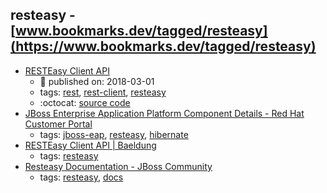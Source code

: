 resteasy - [www.bookmarks.dev/tagged/resteasy](https://www.bookmarks.dev/tagged/resteasy)
---
* [RESTEasy Client API](https://www.baeldung.com/resteasy-client-tutorial)
    * :calendar: published on: 2018-03-01
    * tags: [rest](../tagged/rest.md), [rest-client](../tagged/rest-client.md), [resteasy](../tagged/resteasy.md)
    * :octocat: [source code](https://github.com/eugenp/tutorials/tree/master/resteasy)
* [JBoss Enterprise Application Platform Component Details - Red Hat Customer Portal](https://access.redhat.com/articles/112673)
    * tags: [jboss-eap](../tagged/jboss-eap.md), [resteasy](../tagged/resteasy.md), [hibernate](../tagged/hibernate.md)
* [RESTEasy Client API | Baeldung](http://www.baeldung.com/resteasy-client-tutorial)
    * tags: [resteasy](../tagged/resteasy.md)
* [Resteasy Documentation - JBoss Community](http://resteasy.jboss.org/docs.html)
    * tags: [resteasy](../tagged/resteasy.md), [docs](../tagged/docs.md)
